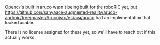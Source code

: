 Opencv's built in aruco wasn't being built for the roboRIO yet, but https://github.com/sanyaade-augmented-reality/aruco-android/tree/master/Aruco/src/es/ava/aruco had an implementation that looked usable.

There is no license assigned for these yet, so we'll have to reach out if this actually works.